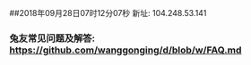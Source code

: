 ##2018年09月28日07时12分07秒 新址: 104.248.53.141
### 兔友常见问题及解答: https://github.com/wanggonging/d/blob/w/FAQ.md

